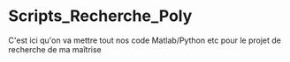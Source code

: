 # Scripts_Recherche_Poly
C'est ici qu'on va mettre tout nos code Matlab/Python etc pour le projet de recherche de ma maîtrise
